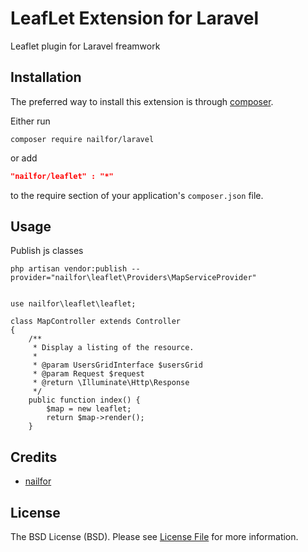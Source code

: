 LeafLet Extension for Laravel
==========================

Leaflet plugin for Laravel freamwork

Installation
------------
The preferred way to install this extension is through [composer](http://getcomposer.org/download/).

Either run

```
composer require nailfor/laravel
```
or add

```json
"nailfor/leaflet" : "*"
```

to the require section of your application's `composer.json` file.

Usage
-----

Publish js classes

```
php artisan vendor:publish --provider="nailfor\leaflet\Providers\MapServiceProvider"
```

```

use nailfor\leaflet\leaflet;

class MapController extends Controller
{
    /**
     * Display a listing of the resource.
     *
     * @param UsersGridInterface $usersGrid
     * @param Request $request
     * @return \Illuminate\Http\Response
     */
    public function index() {
        $map = new leaflet;
        return $map->render();
    }

```


Credits
-------

- [nailfor](https://github.com/nailfor)

License
-------

The BSD License (BSD). Please see [License File](LICENSE.md) for more information.
